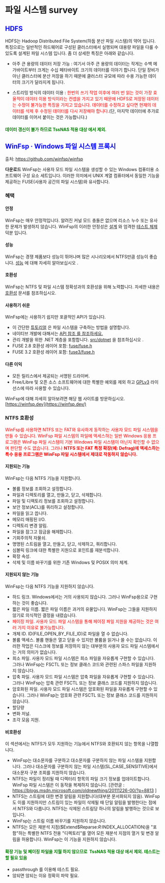 # 파일 시스템 survey

## <span style="color:blue">HDFS</span>

HDFS는 Hadoop Distributed File System(하둡 분산 파일 시스템)의 약어 입니다. 특징으로는 일반적인 하드웨어로 구성된 클러스터에서 실행되며 대용량 파일을 다룰 수 있도록 설계된 파일 시스템 입니다. 좀 더 상세한 특징은 아래와 같습니다.

- 아주 큰 용량의 데이터 저장 가능 : 여기서 아주 큰 용량의 데이터는 작게는 수백 메가바이트부터 크게는 수십 페타바이트 크기의 데이터를 이야기 합니다. 단일 장비가 아닌 클러스터에 분산 저장을 하기 때문에 클러스터 규모에 따라 수용 가능한 데이터의 크기가 달라지게 됩니다.

- 스트리밍 방식의 데이터 이용 : <span style="color:red">한번의 쓰기 작업 이후에 여러 번 읽는 것이 가장 효율적이 데이터 이용 방식이라는 컨셉을 가지고 있기 때문에 HDFS로 저장된 데이터는 수정이 불가능한 특징을 가지고 있습니다. 데이터를 수정하고 싶다면 현재의 데이터를 삭제 후 수정된 데이터를 다시 저장해야 합니다.</span>(단, 마지막 데이터에 추가로 데이터를 이어서 붙이는 것은 가능합니다.)

#### <span style="color:green">데이터 갱신이 불가 하므로  TssNAS 적용 대상 에서 제외.</span>





## <span style="color:blue">WinFsp · Windows 파일 시스템 프록시</span>

출처: https://github.com/winfsp/winfsp

**다운로드** WinFsp는 사용자 모드 파일 시스템을 생성할 수 있는 Windows 컴퓨터용 소프트웨어 구성 요소 세트입니다. 이러한 의미에서 UNIX 계열 컴퓨터에서 동일한 기능을 제공하는 FUSE(사용자 공간의 파일 시스템)와 유사합니다.

### 혜택

#### 안정

WinFsp는 매우 안정적입니다. 알려진 커널 모드 충돌은 없으며 리소스 누수 또는 유사한 문제가 발생하지 않습니다. WinFsp의 이러한 안정성은 [설계](https://github.com/winfsp/winfsp/blob/master/doc/WinFsp-Design.asciidoc) 와 엄격한 [테스트 체제](https://github.com/winfsp/winfsp/blob/master/doc/WinFsp-Testing.asciidoc) 덕분 입니다.

#### 성능

WinFsp는 경쟁 제품보다 성능이 뛰어나며 많은 시나리오에서 NTFS만큼 성능이 좋습니다. [성능](https://github.com/winfsp/winfsp/blob/master/doc/WinFsp-Performance-Testing.asciidoc) 에 대해 자세히 알아보십시오 .

#### 호환성

WinFsp는 NTFS 및 파일 시스템 정확성과의 호환성을 위해 노력합니다. 자세한 내용은 [호환성](https://github.com/winfsp/winfsp/blob/master/doc/NTFS-Compatibility.asciidoc) 문서를 참조하십시오.

#### 사용하기 쉬운

WinFsp에는 사용하기 쉽지만 포괄적인 API가 있습니다.

- 이 간단한 [튜토리얼](https://github.com/winfsp/winfsp/blob/master/doc/WinFsp-Tutorial.asciidoc) 은 파일 시스템을 구축하는 방법을 설명합니다.
- 네이티브 개발에 대해서는 [API 참조 를 참조하세요.](https://winfsp.dev/apiref)
- 관리 개발을 위한 .NET 계층을 포함합니다. [src/dotnet](https://github.com/winfsp/winfsp/blob/master/src/dotnet) 을 참조하십시오 .
- FUSE 2.8 호환성 레이어 포함: [fuse/fuse.h](https://github.com/winfsp/winfsp/blob/master/inc/fuse/fuse.h)
- FUSE 3.2 호환성 레이어 포함: [fuse3/fuse.h](https://github.com/winfsp/winfsp/blob/master/inc/fuse3/fuse.h)

#### 다른 이익

- 모든 릴리스에서 제공되는 서명된 드라이버.
- Free/Libre 및 오픈 소스 소프트웨어에 대한 특별한 예외를 제외 하고 [GPLv3](https://github.com/winfsp/winfsp/blob/master/License.txt) 라이선스에 따라 사용할 수 있습니다.

WinFsp에 대해 자세히 알아보려면 해당 웹 사이트를 방문하십시오. [https://winfsp.dev](https://winfsp.dev/)



### NTFS 호환성

<span style="color:red">WinFsp를 사용하면 NTFS 또는 FAT와 유사하게 동작하는 사용자 모드 파일 시스템을 만들 수 있습니다. WinFsp 파일 시스템의 파일에 액세스하는 일반 Windows 응용 프로그램은 WinFsp 파일 시스템이 기본 Windows 파일 시스템이 아닌지 확인할 수 없으며 판단할 수도 없습니다. 그러나 **NTFS 또는 FAT 특정 확장(예: Defrag)에 액세스하는 특수 응용 프로그램은 WinFsp 파일 시스템에서 제대로 작동하지 않습니다.**</span>

#### 지원되는 기능

WinFsp는 다음 NTFS 기능을 지원합니다.

- 볼륨 정보를 조회하고 설정합니다.
- 파일과 디렉토리를 열고, 만들고, 닫고, 삭제합니다.
- 파일 및 디렉토리 정보를 조회하고 설정합니다.
- 보안 정보(ACL)를 쿼리하고 설정합니다.
- 파일을 읽고 씁니다.
- 메모리 매핑된 I/O.
- 디렉토리 변경 알림.
- 파일을 잠그고 잠금을 해제합니다.
- 기회주의적 자물쇠.
- 명명된 스트림을 열고, 만들고, 닫고, 삭제하고, 쿼리합니다.
- 심볼릭 링크에 대한 특별한 지원으로 포인트를 재분석합니다.
- 확장 속성.
- 삭제 및 이름 바꾸기를 위한 기존 Windows 및 POSIX 의미 체계.

#### 지원되지 않는 기능

WinFsp는 다음 NTFS 기능을 지원하지 않습니다.

- 하드 링크. Windows에서는 거의 사용되지 않습니다. 그러나 WinFsp용으로 구현하는 것이 좋습니다.
- 짧은 파일 이름. 짧은 파일 이름은 과거의 유물입니다. WinFsp는 그들을 지원하지 않기로 의식적인 결정을 내렸습니다.
- <span style="color:red">페이징 파일. 사용자 모드 파일 시스템을 통해 페이징 파일 지원을 제공하는 것은 여러 가지 이유로 불가능합니다.</span>
- 개체 ID. ID(FILE_OPEN_BY_FILE_ID)로 파일을 열 수 없습니다.
- 볼륨 액세스. 볼륨 핸들은 열고 닫을 수 있지만 볼륨을 읽거나 쓸 수는 없습니다. 이러한 작업은 디스크에 정보를 저장하지 않는 대부분의 사용자 모드 파일 시스템에서는 거의 의미가 없습니다.
- 희소 파일. 사용자 모드 파일 시스템은 희소 파일을 자유롭게 구현할 수 있습니다. 그러나 WinFsp는 FSCTL 또는 정보 클래스 코드와 관련된 스파스 파일을 지원하지 않습니다.
- 압축 파일. 사용자 모드 파일 시스템은 압축 파일을 자유롭게 구현할 수 있습니다. 그러나 WinFsp는 압축 관련 FSCTL 또는 정보 클래스 코드를 지원하지 않습니다.
- 암호화된 파일. 사용자 모드 파일 시스템은 암호화된 파일을 자유롭게 구현할 수 있습니다. 그러나 WinFsp는 암호화 관련 FSCTL 또는 정보 클래스 코드를 지원하지 않습니다.
- 할당량
- 변화 저널.
- 조각 모음 지원.

#### 비호환성

이 섹션에서는 NTFS가 모두 지원하는 기능에서 NTFS와 호환되지 않는 항목을 나열합니다.

- WinFsp는 대소문자를 구분하고 대소문자를 구분하지 않는 파일 시스템을 지원합니다. 그러나 대소문자를 구분하지 않는 파일 시스템(SL_CASE_SENSITIVE)에서 대소문자 구분 조회를 지원하지 않습니다.
- NTFS는 파일이 정리될 때 디렉터리 항목의 파일 크기 정보를 업데이트합니다. WinFsp 파일 시스템은 이 동작을 복제하지 않습니다. [관련글 : https://blogs.msdn.microsoft.com/oldnewthing/20111226-00/?p=8813 ]
- NTFS는 스트림에 대한 변경 알림을 지원합니다(대부분 문서화되지 않음). WinFsp도 이를 지원하지만 스트림이 있는 파일이 삭제될 때 단일 알림을 발행한다는 점에서 NTFS와 다릅니다. NTFS는 삭제된 스트림당 하나의 알림을 발행하는 것으로 보입니다.
- WinFsp는 스트림 이름 바꾸기를 지원하지 않습니다.
- NTFS는 모든 재분석 지점(\$Extend\$Reparse:$R:$INDEX_ALLOCATION)을 "포함"하는 특별한 NTFS 전용 "디렉토리"를 열어 모든 재분석 지점의 열거 및 변경 알림을 허용합니다. WinFsp는 이 기능을 지원하지 않습니다.



#### <span style="color:green">확장 기능 및 페이징 파일을 지월 하지 않으므로  TssNAS 적용 대상 에서 제외. 테스트는 할 필요 있음</span>

- passthrough 를 이용해 테스트 필요.
- 않되면 않되는 이유 정확히 파악 필요.





